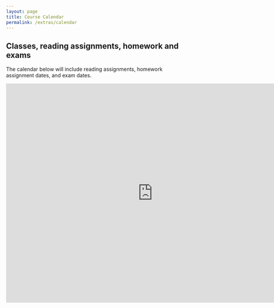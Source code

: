 ```yaml
---
layout: page
title: Course Calendar
permalink: /extras/calendar
---
```


## Classes, reading assignments, homework and exams
The calendar below will include reading assignments, homework assignment dates, and exam dates.

<iframe src="https://calendar.google.com/calendar/embed?src=itmurchjp3n9cidpirq1d6vjuc%40group.calendar.google.com&ctz=America%2FLos_Angeles" style="border: 0" width="800" height="600" frameborder="0" scrolling="no"></iframe>

